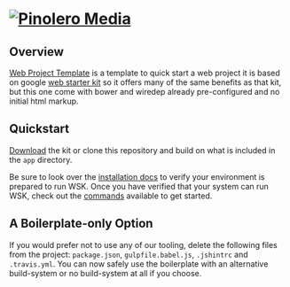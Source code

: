 # [![Pinolero Media](https://cloud.githubusercontent.com/assets/4844997/9451171/3ba44648-4a6a-11e5-8ddb-9a1438b1bb72.png)](https://pinoleromedia.com)

## Overview

[Web Project Template](https://github.com/PinoleroMedia/web-project-template) is a template to quick start a web project it is based on google [web starter kit](https://github.com/google/web-starter-kit) so it offers many of the same benefits as that kit, but this one come with bower and wiredep already pre-configured and no initial html markup.

## Quickstart

[Download](https://github.com/google/web-starter-kit/releases/latest) the kit or clone this repository and build on what is included in the `app` directory.

Be sure to look over the [installation docs](docs/install.md) to verify your environment is prepared to run WSK.
Once you have verified that your system can run WSK, check out the [commands](docs/commands.md) available to get started.



## A Boilerplate-only Option

If you would prefer not to use any of our tooling, delete the following files from the project: `package.json`, `gulpfile.babel.js`, `.jshintrc` and `.travis.yml`. You can now safely use the boilerplate with an alternative build-system or no build-system at all if you choose.

